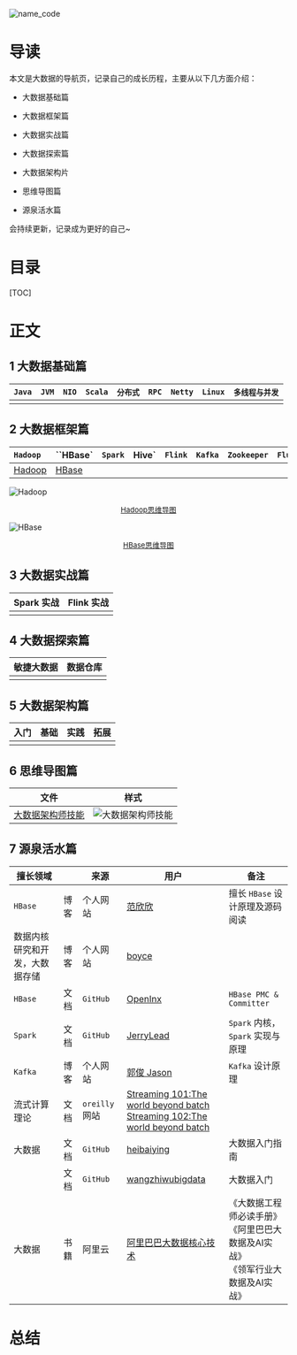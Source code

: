 ![name_code](https://gitee.com/struggle3014/picBed/raw/master/name_code.png)

# 导读

本文是大数据的导航页，记录自己的成长历程，主要从以下几方面介绍：

* 大数据基础篇
* 大数据框架篇

* 大数据实战篇

* 大数据探索篇

* 大数据架构片

* 思维导图篇

* 源泉活水篇

会持续更新，记录成为更好的自己~



# 目录

[TOC]

# 正文

## 1 大数据基础篇

| `Java` | `JVM` | `NIO` | `Scala` | `分布式` | `RPC` | `Netty` | `Linux` | `多线程与并发` |
| ------ | ----- | ----- | ------- | -------- | ----- | ------- | ------- | -------------- |
|        |       |       |         |          |       |         |         |                |



## 2 大数据框架篇

| `Hadoop`                          | ``HBase`                       | `Spark` | Hive` | `Flink` | `Kafka` | `Zookeeper` | `Flume` |
| :-------------------------------- | ------------------------------ | ------- | ----- | ------- | ------- | ----------- | :------ |
| [Hadoop](./docs/Hadoop/Hadoop.md) | [HBase](./docs/HBase/HBase.md) |         |       |         |         |             |         |

![Hadoop](https://gitee.com/struggle3014/picBed/raw/master/Hadoop.png)

<div align="center"><font size="2"><a href="./docs/MindMapping/Hadoop.xmind">Hadoop思维导图</a></font></div>

![HBase](https://gitee.com/struggle3014/picBed/raw/master/HBase.png)

<div align="center"><font size="2"><a href="./docs/MindMapping/HBase.xmind">HBase思维导图</a></font></div>

## 3 大数据实战篇

| Spark 实战 | Flink 实战 |
| ---------- | ---------- |
|            |            |



## 4 大数据探索篇

| 敏捷大数据 | 数据仓库 |
| ---------- | -------- |
|            |          |



## 5 大数据架构篇

| 入门 | 基础 | 实践 | 拓展 |
| ---- | ---- | ---- | ---- |
|      |      |      |      |



## 6 思维导图篇

| 文件                                                         | 样式                                                         |
| ------------------------------------------------------------ | ------------------------------------------------------------ |
| [大数据架构师技能](./doc/MindMapping/大数据架构师技能.xmind) | ![大数据架构师技能](https://gitee.com/struggle3014/picBed/raw/master/大数据架构师技能.png) |





## 7 源泉活水篇

| 擅长领域                       |      | 来源           | 用户                                                         | 备注                                                         |
| ------------------------------ | ---- | -------------- | ------------------------------------------------------------ | ------------------------------------------------------------ |
| `HBase`                        | 博客 | 个人网站       | [范欣欣](http://hbasefly.com/category/hbase/)                | 擅长 `HBase` 设计原理及源码阅读                              |
| 数据内核研究和开发，大数据存储 | 博客 | 个人网站       | [boyce](http://www.sysdb.cn/)                                |                                                              |
| `HBase`                        | 文档 | `GitHub`       | [OpenInx](http://openinx.github.io/)                         | `HBase PMC & Committer`                                      |
| `Spark`                        | 文档 | `GitHub`       | [JerryLead](https://github.com/JerryLead/SparkInternals)     | `Spark` 内核，`Spark` 实现与原理                             |
| `Kafka`                        | 博客 | 个人网站       | [郭俊 Jason](http://www.jasongj.com/tags/big-data/)          | `Kafka` 设计原理                                             |
| 流式计算理论                   | 文档 | `oreilly `网站 | [Streaming 101:The world beyond batch](https://www.oreilly.com/radar/the-world-beyond-batch-streaming-101/)<br/>[Streaming 102:The world beyond batch](https://www.oreilly.com/radar/the-world-beyond-batch-streaming-102/) |                                                              |
| 大数据                         | 文档 | `GitHub`       | [heibaiying](https://github.com/heibaiying/BigData-Notes)    | 大数据入门指南                                               |
|                                | 文档 | `GitHub`       | [wangzhiwubigdata](https://github.com/wangzhiwubigdata/God-Of-BigData) | 大数据入门                                                   |
| 大数据                         | 书籍 | 阿里云         | [阿里巴巴大数据核心技术](https://developer.aliyun.com/article/745632?utm_content=g_1000104836&tt_from=weixin&utm_source=weixin&utm_medium=toutiao_ios&utm_campaign=client_share&wxshare_count=1&from=singlemessage&isappinstalled=0) | 《大数据工程师必读手册》<br>《阿里巴巴大数据及AI实战》<br>《领军行业大数据及AI实战》 |



# 总结





